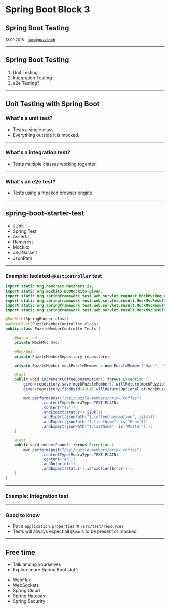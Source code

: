 # Spring Boot Block 3

## Spring Boot Testing

<small>13.09.2018 - tran@puzzle.ch</small>

<!-- .slide: class="master03" -->

---

## Spring Boot Testing

1. Unit Testing
2. Integration Testing
3. e2e Testing?

---

## Unit Testing with Spring Boot

### What's a unit test?

* Tests a single class
* Everything outside it is mocked.

---

### What's a integration test?

* Tests multiple classes working togehter.

---

### What's an e2e test?

* Tests using a mocked browser engine.

---

## spring-boot-starter-test

* JUnit
* Spring Test
* AssertJ
* Hamcrest
* Mockito
* JSONassert
* JsonPath

---

### Example: Isolated `@RestController` test

```java
import static org.hamcrest.Matchers.is;
import static org.mockito.BDDMockito.given;
import static org.springframework.test.web.servlet.request.MockMvcRequestBuilders.post;
import static org.springframework.test.web.servlet.result.MockMvcResultMatchers.jsonPath;
import static org.springframework.test.web.servlet.result.MockMvcResultMatchers.status;
import static org.springframework.test.web.servlet.result.MockMvcResultHandlers.*;

@RunWith(SpringRunner.class)
@WebMvcTest(PuzzleMemberController.class)
public class PuzzleMemberControllerTests {

    @Autowired
    private MockMvc mvc;

    @MockBean
    private PuzzleMemberRepository repository;

    private PuzzleMember mockPuzzleMember = new PuzzleMember("Hans", "Muster", 3);

    @Test
    public void incrementCoffeeConsumption() throws Exception {
        given(repository.save(mockPuzzleMember)).willReturn(mockPuzzleMember);
        given(repository.findById(42L)).willReturn(Optional.of(mockPuzzleMember));

        mvc.perform(post("/api/puzzle-members/drink-coffee")
                .contentType(MediaType.TEXT_PLAIN)
                .content("42"))
                .andExpect(status().isOk())
                .andExpect(jsonPath("$.coffeeConsumption", is(4)))
                .andExpect(jsonPath("$.firstName", is("Hans")))
                .andExpect(jsonPath("$.lastName", is("Muster")));
    }

    @Test
    public void noUserFound() throws Exception {
        mvc.perform(post("/api/puzzle-members/drink-coffee")
                .contentType(MediaType.TEXT_PLAIN)
                .content("43"))
                .andDo(print())
                .andExpect(status().is4xxClientError());
    }
}

```

---

### Example: Integration test

---

### Good to know

* Put a `application.properties` in `/src/test/resources`
* Tests will always expect all `@Bean`s to be present or mocked

---

## Free time

* Talk among yourselves
* Explore more Spring Boot stuff:
 - WebFlux
 - WebSockets
 - Spring Cloud
 - Spring Hateoas
 - Spring Security